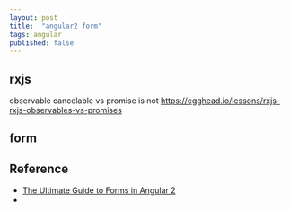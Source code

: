 ```yaml
---
layout: post
title:  "angular2 form"
tags: angular
published: false
---
```


## rxjs

observable cancelable vs promise is not
https://egghead.io/lessons/rxjs-rxjs-observables-vs-promises

## form


## Reference
- [The Ultimate Guide to Forms in Angular 2](http://blog.ng-book.com/the-ultimate-guide-to-forms-in-angular-2/)
-
